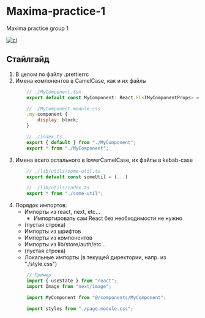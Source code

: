 # Maxima-practice-1
Maxima practice group 1

[![ci](https://github.com/AnatoliyKlimov/Maxima-practice-1/actions/workflows/ci.yml/badge.svg)](https://github.com/AnatoliyKlimov/Maxima-practice-1/actions/workflows/ci.yml)

## Стайлгайд
1. В целом по файлу .prettierrc
2. Имена компонентов в CamelCase, как и их файлы
	```javascript
		// ./MyComponent.tsx
		export default const MyComponent: React.FC<IMyComponentProps> = (...)

		// ./MyComponent.module.css
		.my-component {
			display: block;
		}

		// ./index.ts
		export { default } from "./MyComponent";
		export * from "./MyComponent";
	```
3. Имена всего остального в lowerCamelCase, их файлы в kebab-case
	```javascript
		// ./lib/utils/some-util.ts
		export default const someUtil = (...)

		// ./lib/utils/index.ts
		export * from "./some-util";
	```
3. Порядок импортов:
	- Импорты из react, next, etc...
		- Импортировать сам React без необходимости не нужно
	- (пустая строка)
	- Импорты из шрифтов
	- Импорты из компонентов
	- Импорты из lib/store/auth/etc...
	- (пустая строка)
	- Локальные импорты (в текущей директории, напр. из "./style.css")
	```javascript
		// Пример
		import { useState } from "react";
		import Image from "next/image";

		import MyComponent from "@/components/MyComponent";

		import styles from "./page.module.css";
	```
